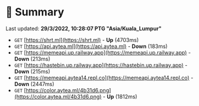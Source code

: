 # 📖 Summary
Last updated: **29/3/2022, 10:28:07 PTG "Asia/Kuala_Lumpur"**

- `GET` [https://shrt.ml](https://shrt.ml) - **Up** (4703ms)
- `GET` [https://api.aytea.ml](https://api.aytea.ml) - **Down** (183ms)
- `GET` [https://memeapi.up.railway.app](https://memeapi.up.railway.app) - **Down** (213ms)
- `GET` [https://hastebin.up.railway.app](https://hastebin.up.railway.app) - **Down** (215ms)
- `GET` [https://memeapi.aytea14.repl.co](https://memeapi.aytea14.repl.co) - **Down** (2447ms)
- `GET` [https://color.aytea.ml/4b31d6.png](https://color.aytea.ml/4b31d6.png) - **Up** (1812ms)
